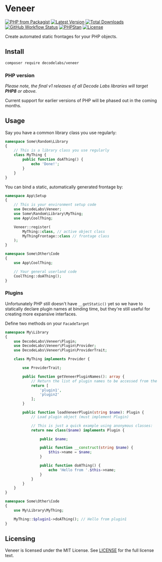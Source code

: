 # Veneer

[![PHP from Packagist](https://img.shields.io/packagist/php-v/decodelabs/veneer?style=flat-square)](https://packagist.org/packages/decodelabs/veneer)
[![Latest Version](https://img.shields.io/packagist/v/decodelabs/veneer.svg?style=flat-square)](https://packagist.org/packages/decodelabs/veneer)
[![Total Downloads](https://img.shields.io/packagist/dt/decodelabs/veneer.svg?style=flat-square)](https://packagist.org/packages/decodelabs/veneer)
[![GitHub Workflow Status](https://img.shields.io/github/workflow/status/decodelabs/veneer/PHP%20Composer)](https://github.com/decodelabs/veneer/actions/workflows/php.yml)
[![PHPStan](https://img.shields.io/badge/PHPStan-enabled-44CC11.svg?longCache=true&style=flat-square)](https://github.com/phpstan/phpstan)
[![License](https://img.shields.io/packagist/l/decodelabs/veneer?style=flat-square)](https://packagist.org/packages/decodelabs/veneer)

Create automated static frontages for your PHP objects.

## Install

```bash
composer require decodelabs/veneer
```

### PHP version

_Please note, the final v1 releases of all Decode Labs libraries will target **PHP8** or above._

Current support for earlier versions of PHP will be phased out in the coming months.


## Usage
Say you have a common library class you use regularly:

```php
namespace Some\Random\Library
{
    // This is a library class you use regularly
    class MyThing {
        public function doAThing() {
            echo 'Done!';
        }
    }
}
```


You can bind a static, automatically generated frontage by:

```php
namespace App\Setup
{
    // This is your environment setup code
    use DecodeLabs\Veneer;
    use Some\Random\Library\MyThing;
    use App\CoolThing;

    Veneer::register(
        MyThing::class, // active object class
        MyThingFrontage::class // frontage class
    );
}

namespace Some\Other\Code
{
    use App\CoolThing;

    // Your general userland code
    CoolThing::doAThing();
}
```


### Plugins

Unfortunately PHP still doesn't have <code>\__getStatic()</code> yet so we have to statically declare plugin names at binding time, but they're still useful for creating more expansive interfaces.

Define two methods on your <code>FacadeTarget</code>


```php
namespace My\Library
{
    use DecodeLabs\Veneer\Plugin;
    use DecodeLabs\Veneer\Plugin\Provider;
    use DecodeLabs\Veneer\Plugin\ProviderTrait;

    class MyThing implements Provider {

        use ProviderTrait;

        public function getVeneerPluginNames(): array {
            // Return the list of plugin names to be accessed from the facade
            return [
                'plugin1',
                'plugin2'
            ];
        }

        public function loadVeneerPlugin(string $name): Plugin {
            // Load plugin object (must implement Plugin)

            // This is just a quick example using anonymous classes:
            return new class($name) implements Plugin {

                public $name;

                public function __construct(string $name) {
                    $this->name = $name;
                }

                public function doAThing() {
                    echo 'Hello from '.$this->name;
                }
            }
        }
    }
}

namespace Some\Other\Code
{
    use My\Library\MyThing;

    MyThing::$plugin1->doAThing(); // Hello from plugin1
}
```


## Licensing
Veneer is licensed under the MIT License. See [LICENSE](./LICENSE) for the full license text.
